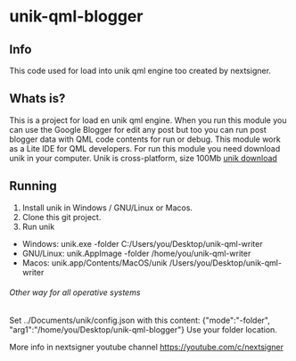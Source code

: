 # unik-qml-blogger

## Info

This code used for load into unik qml engine too created by nextsigner.

## Whats is?
This is a project for load en unik qml engine. When you run this module you can use the Google Blogger for edit any post but too you can run post blogger data with QML 
code contents for run or debug. This module work as a Lite IDE for QML developers. For run this module you need download unik in your computer. Unik is cross-platform, 
size 100Mb [unik download](https://mega.nz/#F!mJdxxCiZ!7-wE5sfggwS1859tUNKJJw)

## Running
1) Install unik in Windows / GNU/Linux or Macos.
2) Clone this git project.
3) Run unik

* Windows: unik.exe -folder C:/Users/you/Desktop/unik-qml-writer
* GNU/Linux: unik.AppImage -folder /home/you/unik-qml-writer
* Macos: unik.app/Contents/MacOS/unik /Users/you/Desktop/unik-qml-writer

###### Other way for all operative systems

Set ../Documents/unik/config.json with this content:
{"mode":"-folder", "arg1":"/home/you/Desktop/unik-qml-blogger"}
Use your folder location.

More info in nextsigner youtube channel https://youtube.com/c/nextsigner

